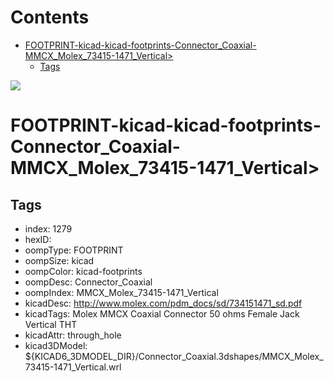 



Contents
========

* [FOOTPRINT-kicad-kicad-footprints-Connector_Coaxial-MMCX_Molex_73415-1471_Vertical>](#footprint-kicad-kicad-footprints-connector_coaxial-mmcx_molex_73415-1471_vertical)
	* [Tags](#tags)
  
![][im]
# FOOTPRINT-kicad-kicad-footprints-Connector_Coaxial-MMCX_Molex_73415-1471_Vertical>

## Tags

- index: 1279
- hexID: 
- oompType: FOOTPRINT
- oompSize: kicad
- oompColor: kicad-footprints
- oompDesc: Connector_Coaxial
- oompIndex: MMCX_Molex_73415-1471_Vertical
- kicadDesc: http://www.molex.com/pdm_docs/sd/734151471_sd.pdf
- kicadTags: Molex MMCX Coaxial Connector 50 ohms Female Jack Vertical THT
- kicadAttr: through_hole
- kicad3DModel: ${KICAD6_3DMODEL_DIR}/Connector_Coaxial.3dshapes/MMCX_Molex_73415-1471_Vertical.wrl



[im]: image.png
